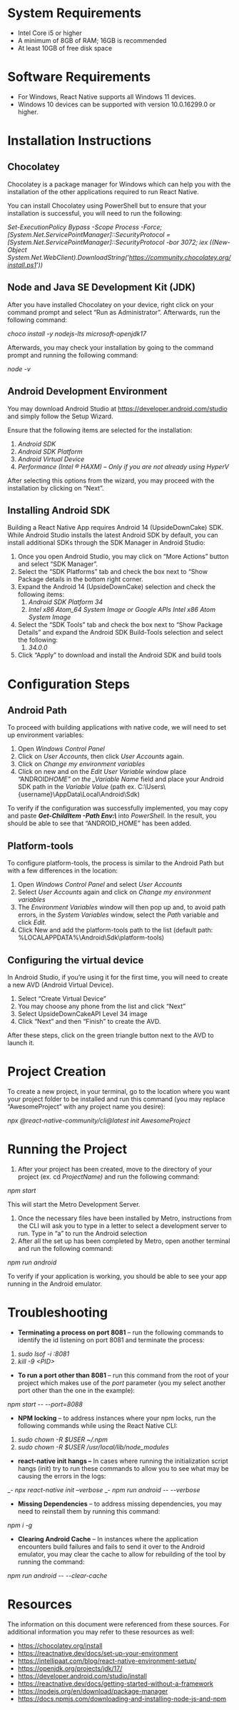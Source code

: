 # **System Requirements**

- Intel Core i5 or higher
- A minimum of 8GB of RAM; 16GB is recommended
- At least 10GB of free disk space

# **Software Requirements**

- For Windows, React Native supports all Windows 11 devices.
- Windows 10 devices can be supported with version 10.0.16299.0 or higher.

# **Installation Instructions**

## **Chocolatey**

Chocolatey is a package manager for Windows which can help you with the installation of the other applications required to run React Native.

You can install Chocolatey using PowerShell but to ensure that your installation is successful, you will need to run the following:

_Set-ExecutionPolicy Bypass -Scope Process -Force; \[System.Net.ServicePointManager\]::SecurityProtocol = \[System.Net.ServicePointManager\]::SecurityProtocol -bor 3072; iex ((New-Object System.Net.WebClient).DownloadString('<https://community.chocolatey.org/install.ps1>'))_

## **Node and Java SE Development Kit (JDK)**

After you have installed Chocolatey on your device, right click on your command prompt and select “Run as Administrator”. Afterwards, run the following command:

_choco install -y nodejs-lts microsoft-openjdk17_

Afterwards, you may check your installation by going to the command prompt and running the following command:

_node -v_

## **Android Development Environment**

You may download Android Studio at <https://developer.android.com/studio> and simply follow the Setup Wizard.

Ensure that the following items are selected for the installation:

1. _Android SDK_
2. _Android SDK Platform_
3. _Android Virtual Device_
4. _Performance (Intel ® HAXM) – Only if you are not already using HyperV_

After selecting this options from the wizard, you may proceed with the installation by clicking on “Next”.

## **Installing Android SDK**

Building a React Native App requires Android 14 (UpsideDownCake) SDK. While Android Studio installs the latest Android SDK by default, you can install additional SDKs through the SDK Manager in Android Studio:

1. Once you open Android Studio, you may click on “More Actions” button and select “SDK Manager”.
2. Select the “SDK Platforms” tab and check the box next to “Show Package details in the bottom right corner.
3. Expand the Android 14 (UpsideDownCake) selection and check the following items:
   1. _Android SDK Platform 34_
   2. _Intel x86 Atom_64 System Image or Google APIs Intel x86 Atom System Image_
4. Select the “SDK Tools” tab and check the box next to “Show Package Details” and expand the Android SDK Build-Tools selection and select the following:
   1. _34.0.0_
5. Click “Apply” to download and install the Android SDK and build tools

# **Configuration Steps**

## **Android Path**

To proceed with building applications with native code, we will need to set up environment variables:

1. Open _Windows Control Panel_
2. Click on _User Accounts_, then click _User Accounts_ again.
3. Click on _Change my environment variables_
4. Click on new and on the _Edit User Variable_ window place “ANDROID*HOME” on the \_Variable Name* field and place your Android SDK path in the _Variable Value_ (path ex. C:\\Users\\{username}\\AppData\\Local\\Android\\Sdk)

To verify if the configuration was successfully implemented, you may copy and paste **_Get-ChildItem -Path Env:\\_** into _PowerShell_. In the result, you should be able to see that “ANDROID_HOME” has been added.

## **Platform-tools**

To configure platform-tools, the process is similar to the Android Path but with a few differences in the location:

1. Open _Windows Control Panel_ and select _User Accounts_
2. Select _User Accounts_ again and click on _Change my environment variables_
3. The _Environment Variables_ window will then pop up and, to avoid path errors, in the _System Variables_ window, select the _Path_ variable and click _Edit._
4. Click New and add the platform-tools path to the list (default path: %LOCALAPPDATA%\\Android\\Sdk\\platform-tools)

## **Configuring the virtual device**

In Android Studio, if you’re using it for the first time, you will need to create a new AVD (Android Virtual Device).

1. Select “Create Virtual Device”
2. You may choose any phone from the list and click “Next”
3. Select UpsideDownCakeAPI Level 34 image
4. Click “Next” and then “Finish” to create the AVD.

After these steps, click on the green triangle button next to the AVD to launch it.

# **Project Creation**

To create a new project, in your terminal, go to the location where you want your project folder to be installed and run this command (you may replace “AwesomeProject” with any project name you desire):

_npx @react-native-community/cli@latest init AwesomeProject_

# **Running the Project**

1. After your project has been created, move to the directory of your project (ex. cd _ProjectName)_ and run the following command:

_npm start_

This will start the Metro Development Server.

1. Once the necessary files have been installed by Metro, instructions from the CLI will ask you to type in a letter to select a development server to run. Type in “a” to run the Android selection
2. After all the set up has been completed by Metro, open another terminal and run the following command:

_npm run android_

To verify if your application is working, you should be able to see your app running in the Android emulator.

# **Troubleshooting**

- **Terminating a process on port 8081** – run the following commands to identify the id listening on port 8081 and terminate the process:

1. _sudo lsof -i :8081_
2. _kill -9 &lt;PID&gt;_

- **To run a port other than 8081** – run this command from the root of your project which makes use of the _port_ parameter (you my select another port other than the one in the example):

_npm start -- --port=8088_

- **NPM locking** – to address instances where your npm locks, run the following commands while using the React Native CLI:

1. _sudo chown -R $USER ~/.npm_
2. _sudo chown -R $USER /usr/local/lib/node_modules_

- **react-native init hangs –** In cases where running the initialization script hangs (init) try to run these commands to allow you to see what may be causing the errors in the logs:
  
_- _npx react-native init –verbose_
_- _npm run android -- --verbose_

- **Missing Dependencies** – to address missing dependencies, you may need to reinstall them by running this command:

_npm i -g_

- **Clearing Android Cache** – In instances where the application encounters build failures and fails to send it over to the Android emulator, you may clear the cache to allow for rebuilding of the tool by running the command:

_npm run android -- --clear-cache_

# **Resources**

The information on this document were referenced from these sources. For additional information you may refer to these resources as well:

- <https://chocolatey.org/install>
- <https://reactnative.dev/docs/set-up-your-environment>
- <https://intellipaat.com/blog/react-native-environment-setup/>
- <https://openjdk.org/projects/jdk/17/>
- <https://developer.android.com/studio/install>
- <https://reactnative.dev/docs/getting-started-without-a-framework>
- <https://nodejs.org/en/download/package-manager>
- <https://docs.npmjs.com/downloading-and-installing-node-js-and-npm>

